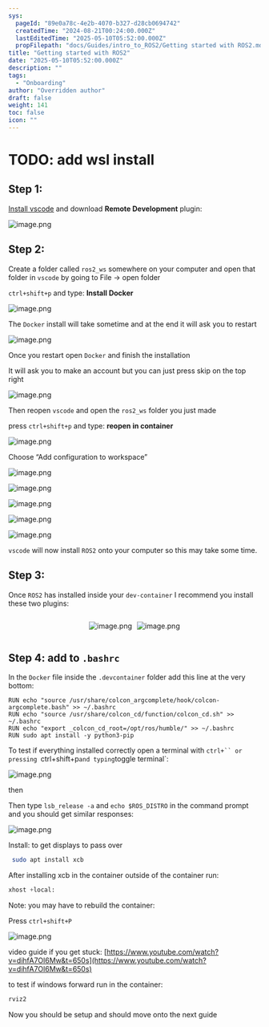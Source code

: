 ```yaml
---
sys:
  pageId: "89e0a78c-4e2b-4070-b327-d28cb0694742"
  createdTime: "2024-08-21T00:24:00.000Z"
  lastEditedTime: "2025-05-10T05:52:00.000Z"
  propFilepath: "docs/Guides/intro_to_ROS2/Getting started with ROS2.md"
title: "Getting started with ROS2"
date: "2025-05-10T05:52:00.000Z"
description: ""
tags:
  - "Onboarding"
author: "Overridden author"
draft: false
weight: 141
toc: false
icon: ""
---
```


# TODO: add wsl install

## Step 1:

[Install vscode](https://code.visualstudio.com/download) and download **Remote Development** plugin:

![image.png](https://prod-files-secure.s3.us-west-2.amazonaws.com/d518164a-d88e-44d1-a4ee-3adb3bd8bce0/efb52993-1881-4a40-b95e-6f020334f022/image.png?X-Amz-Algorithm=AWS4-HMAC-SHA256&X-Amz-Content-Sha256=UNSIGNED-PAYLOAD&X-Amz-Credential=ASIAZI2LB466VKNRG7BB%2F20250702%2Fus-west-2%2Fs3%2Faws4_request&X-Amz-Date=20250702T034337Z&X-Amz-Expires=3600&X-Amz-Security-Token=IQoJb3JpZ2luX2VjEOr%2F%2F%2F%2F%2F%2F%2F%2F%2F%2FwEaCXVzLXdlc3QtMiJHMEUCIQCznB232npvpztyBfiHA2Yzp6N%2FRFjdvBruMMpzhvCgqAIgCQGyY9k8vNgptBtx6qpVCZSkprwTUF7woFj9HKmp684qiAQI4%2F%2F%2F%2F%2F%2F%2F%2F%2F%2F%2FARAAGgw2Mzc0MjMxODM4MDUiDPpyz0%2F%2BnI3ougvKFCrcAzbOSm%2B1qUYlm602sQbFiqPT%2FZAyqDgEJ6NGRJ7QJSs2BWmO%2FPpc9X%2BY7Ga6F0tll%2BvoIvYIcjRY%2F42FOjsgtPK7vMJ4Et0e5KS%2B9dH46OhRo11vWLezs7CbMNalN4nbqwve2uOt0ebSNr9U35zODrbP%2F9%2F%2BFq4v0OPnsiGc07guw121rMnQ2%2B0Uv0dSBu8ART9j%2F7tZtaqzF7ygrYr8YWKE0d7oG6IhGHf93y9NxjOSQoOubhUBhu9ZkmPVyulBXpVJilrUTWiX4uE7unl4IMWcmZU9Gr7nwicFa6pk9fo8JWORIUlH1%2BI3V0Ih48siqGz2ZEZnwxNsruJTFdyzrmedDlmsMGg%2F41tL4jjK%2F9ZEI6D3o8eBfh7ea5xSjCQats5wBmxdF6pwuyl7%2FgHxsBk5bm151E58BdK9%2Bd75t9Olxjjf9%2B%2FY1WCnmwpwSkaOfaQVzNUKKYcZdifkrAAmRNSJrlHEX3GHTk86OiNtt3PhEhojlDSNlhAr7Ezg2dOhlxH3fb9YMragi3h0x0mQMnnn75n2IXNKxDdrVwUYWAUE8O7oqbjXwFnwIIST2UgspFUCNBRHj4V8Y3PTOPWobsQXEkYVK%2F6%2BJExcybTPEJcP6IiqRFEXLV19Ef5uMOeeksMGOqUBmD0JwAlKr5cPg9j3TwGhH8rZQ3YIhh0v8nqrlBR1Cv4Ri%2BatJFO1Kt243ioXawEryWuPTgiZE491sbvaTeG0vGd80GGLvTsARsJHB1M8ZFRBCrcMRQ5Z%2FeoWbcZpZa9DkNF1%2BFnS70QiZQbhYVNGB6HFH7ZgnV3yZ218oNz7ae8X3NlELpXiJbkm0%2BPn9v93fK%2BF56QuWX4YDjrMLHBcWeju%2FhQ0&X-Amz-Signature=14411facc45677ee439ab07c3a70e8fd2a31255d54365138788f0dc88dc2cc43&X-Amz-SignedHeaders=host&x-amz-checksum-mode=ENABLED&x-id=GetObject)

## Step 2:

Create a folder called `ros2_ws` somewhere on your computer and open that folder in `vscode` by going to File → open folder 

`ctrl+shift+p` and type: **Install Docker**

![image.png](https://prod-files-secure.s3.us-west-2.amazonaws.com/d518164a-d88e-44d1-a4ee-3adb3bd8bce0/2269dc0e-1cd5-47ff-bceb-c04ad9b2eab0/image.png?X-Amz-Algorithm=AWS4-HMAC-SHA256&X-Amz-Content-Sha256=UNSIGNED-PAYLOAD&X-Amz-Credential=ASIAZI2LB466VKNRG7BB%2F20250702%2Fus-west-2%2Fs3%2Faws4_request&X-Amz-Date=20250702T034337Z&X-Amz-Expires=3600&X-Amz-Security-Token=IQoJb3JpZ2luX2VjEOr%2F%2F%2F%2F%2F%2F%2F%2F%2F%2FwEaCXVzLXdlc3QtMiJHMEUCIQCznB232npvpztyBfiHA2Yzp6N%2FRFjdvBruMMpzhvCgqAIgCQGyY9k8vNgptBtx6qpVCZSkprwTUF7woFj9HKmp684qiAQI4%2F%2F%2F%2F%2F%2F%2F%2F%2F%2F%2FARAAGgw2Mzc0MjMxODM4MDUiDPpyz0%2F%2BnI3ougvKFCrcAzbOSm%2B1qUYlm602sQbFiqPT%2FZAyqDgEJ6NGRJ7QJSs2BWmO%2FPpc9X%2BY7Ga6F0tll%2BvoIvYIcjRY%2F42FOjsgtPK7vMJ4Et0e5KS%2B9dH46OhRo11vWLezs7CbMNalN4nbqwve2uOt0ebSNr9U35zODrbP%2F9%2F%2BFq4v0OPnsiGc07guw121rMnQ2%2B0Uv0dSBu8ART9j%2F7tZtaqzF7ygrYr8YWKE0d7oG6IhGHf93y9NxjOSQoOubhUBhu9ZkmPVyulBXpVJilrUTWiX4uE7unl4IMWcmZU9Gr7nwicFa6pk9fo8JWORIUlH1%2BI3V0Ih48siqGz2ZEZnwxNsruJTFdyzrmedDlmsMGg%2F41tL4jjK%2F9ZEI6D3o8eBfh7ea5xSjCQats5wBmxdF6pwuyl7%2FgHxsBk5bm151E58BdK9%2Bd75t9Olxjjf9%2B%2FY1WCnmwpwSkaOfaQVzNUKKYcZdifkrAAmRNSJrlHEX3GHTk86OiNtt3PhEhojlDSNlhAr7Ezg2dOhlxH3fb9YMragi3h0x0mQMnnn75n2IXNKxDdrVwUYWAUE8O7oqbjXwFnwIIST2UgspFUCNBRHj4V8Y3PTOPWobsQXEkYVK%2F6%2BJExcybTPEJcP6IiqRFEXLV19Ef5uMOeeksMGOqUBmD0JwAlKr5cPg9j3TwGhH8rZQ3YIhh0v8nqrlBR1Cv4Ri%2BatJFO1Kt243ioXawEryWuPTgiZE491sbvaTeG0vGd80GGLvTsARsJHB1M8ZFRBCrcMRQ5Z%2FeoWbcZpZa9DkNF1%2BFnS70QiZQbhYVNGB6HFH7ZgnV3yZ218oNz7ae8X3NlELpXiJbkm0%2BPn9v93fK%2BF56QuWX4YDjrMLHBcWeju%2FhQ0&X-Amz-Signature=f5fa4791a9deddf33c28fe34cf02bc475d07e2bd2de36c4d958209092bd5913d&X-Amz-SignedHeaders=host&x-amz-checksum-mode=ENABLED&x-id=GetObject)

The `Docker` install will take sometime and at the end it will ask you to restart

![image.png](https://prod-files-secure.s3.us-west-2.amazonaws.com/d518164a-d88e-44d1-a4ee-3adb3bd8bce0/ed233f78-be33-4b1f-b89c-9c346c0e961e/image.png?X-Amz-Algorithm=AWS4-HMAC-SHA256&X-Amz-Content-Sha256=UNSIGNED-PAYLOAD&X-Amz-Credential=ASIAZI2LB466VKNRG7BB%2F20250702%2Fus-west-2%2Fs3%2Faws4_request&X-Amz-Date=20250702T034337Z&X-Amz-Expires=3600&X-Amz-Security-Token=IQoJb3JpZ2luX2VjEOr%2F%2F%2F%2F%2F%2F%2F%2F%2F%2FwEaCXVzLXdlc3QtMiJHMEUCIQCznB232npvpztyBfiHA2Yzp6N%2FRFjdvBruMMpzhvCgqAIgCQGyY9k8vNgptBtx6qpVCZSkprwTUF7woFj9HKmp684qiAQI4%2F%2F%2F%2F%2F%2F%2F%2F%2F%2F%2FARAAGgw2Mzc0MjMxODM4MDUiDPpyz0%2F%2BnI3ougvKFCrcAzbOSm%2B1qUYlm602sQbFiqPT%2FZAyqDgEJ6NGRJ7QJSs2BWmO%2FPpc9X%2BY7Ga6F0tll%2BvoIvYIcjRY%2F42FOjsgtPK7vMJ4Et0e5KS%2B9dH46OhRo11vWLezs7CbMNalN4nbqwve2uOt0ebSNr9U35zODrbP%2F9%2F%2BFq4v0OPnsiGc07guw121rMnQ2%2B0Uv0dSBu8ART9j%2F7tZtaqzF7ygrYr8YWKE0d7oG6IhGHf93y9NxjOSQoOubhUBhu9ZkmPVyulBXpVJilrUTWiX4uE7unl4IMWcmZU9Gr7nwicFa6pk9fo8JWORIUlH1%2BI3V0Ih48siqGz2ZEZnwxNsruJTFdyzrmedDlmsMGg%2F41tL4jjK%2F9ZEI6D3o8eBfh7ea5xSjCQats5wBmxdF6pwuyl7%2FgHxsBk5bm151E58BdK9%2Bd75t9Olxjjf9%2B%2FY1WCnmwpwSkaOfaQVzNUKKYcZdifkrAAmRNSJrlHEX3GHTk86OiNtt3PhEhojlDSNlhAr7Ezg2dOhlxH3fb9YMragi3h0x0mQMnnn75n2IXNKxDdrVwUYWAUE8O7oqbjXwFnwIIST2UgspFUCNBRHj4V8Y3PTOPWobsQXEkYVK%2F6%2BJExcybTPEJcP6IiqRFEXLV19Ef5uMOeeksMGOqUBmD0JwAlKr5cPg9j3TwGhH8rZQ3YIhh0v8nqrlBR1Cv4Ri%2BatJFO1Kt243ioXawEryWuPTgiZE491sbvaTeG0vGd80GGLvTsARsJHB1M8ZFRBCrcMRQ5Z%2FeoWbcZpZa9DkNF1%2BFnS70QiZQbhYVNGB6HFH7ZgnV3yZ218oNz7ae8X3NlELpXiJbkm0%2BPn9v93fK%2BF56QuWX4YDjrMLHBcWeju%2FhQ0&X-Amz-Signature=1ecd33b4fa2305b53a129167649a33d01dc82e25e350a816637c032a6258aed2&X-Amz-SignedHeaders=host&x-amz-checksum-mode=ENABLED&x-id=GetObject)

Once you restart open `Docker` and finish the installation

It will ask you to make an account but you can just press skip on the top right

![image.png](https://prod-files-secure.s3.us-west-2.amazonaws.com/d518164a-d88e-44d1-a4ee-3adb3bd8bce0/21010ad9-1659-4fd9-9f59-9932a09b2a3d/image.png?X-Amz-Algorithm=AWS4-HMAC-SHA256&X-Amz-Content-Sha256=UNSIGNED-PAYLOAD&X-Amz-Credential=ASIAZI2LB466VKNRG7BB%2F20250702%2Fus-west-2%2Fs3%2Faws4_request&X-Amz-Date=20250702T034337Z&X-Amz-Expires=3600&X-Amz-Security-Token=IQoJb3JpZ2luX2VjEOr%2F%2F%2F%2F%2F%2F%2F%2F%2F%2FwEaCXVzLXdlc3QtMiJHMEUCIQCznB232npvpztyBfiHA2Yzp6N%2FRFjdvBruMMpzhvCgqAIgCQGyY9k8vNgptBtx6qpVCZSkprwTUF7woFj9HKmp684qiAQI4%2F%2F%2F%2F%2F%2F%2F%2F%2F%2F%2FARAAGgw2Mzc0MjMxODM4MDUiDPpyz0%2F%2BnI3ougvKFCrcAzbOSm%2B1qUYlm602sQbFiqPT%2FZAyqDgEJ6NGRJ7QJSs2BWmO%2FPpc9X%2BY7Ga6F0tll%2BvoIvYIcjRY%2F42FOjsgtPK7vMJ4Et0e5KS%2B9dH46OhRo11vWLezs7CbMNalN4nbqwve2uOt0ebSNr9U35zODrbP%2F9%2F%2BFq4v0OPnsiGc07guw121rMnQ2%2B0Uv0dSBu8ART9j%2F7tZtaqzF7ygrYr8YWKE0d7oG6IhGHf93y9NxjOSQoOubhUBhu9ZkmPVyulBXpVJilrUTWiX4uE7unl4IMWcmZU9Gr7nwicFa6pk9fo8JWORIUlH1%2BI3V0Ih48siqGz2ZEZnwxNsruJTFdyzrmedDlmsMGg%2F41tL4jjK%2F9ZEI6D3o8eBfh7ea5xSjCQats5wBmxdF6pwuyl7%2FgHxsBk5bm151E58BdK9%2Bd75t9Olxjjf9%2B%2FY1WCnmwpwSkaOfaQVzNUKKYcZdifkrAAmRNSJrlHEX3GHTk86OiNtt3PhEhojlDSNlhAr7Ezg2dOhlxH3fb9YMragi3h0x0mQMnnn75n2IXNKxDdrVwUYWAUE8O7oqbjXwFnwIIST2UgspFUCNBRHj4V8Y3PTOPWobsQXEkYVK%2F6%2BJExcybTPEJcP6IiqRFEXLV19Ef5uMOeeksMGOqUBmD0JwAlKr5cPg9j3TwGhH8rZQ3YIhh0v8nqrlBR1Cv4Ri%2BatJFO1Kt243ioXawEryWuPTgiZE491sbvaTeG0vGd80GGLvTsARsJHB1M8ZFRBCrcMRQ5Z%2FeoWbcZpZa9DkNF1%2BFnS70QiZQbhYVNGB6HFH7ZgnV3yZ218oNz7ae8X3NlELpXiJbkm0%2BPn9v93fK%2BF56QuWX4YDjrMLHBcWeju%2FhQ0&X-Amz-Signature=5656bae38f78707f2d3b20a46730a7a2371e7850d77b891bd9ec40e6cf9825c7&X-Amz-SignedHeaders=host&x-amz-checksum-mode=ENABLED&x-id=GetObject)

Then reopen `vscode` and open the `ros2_ws` folder you just made

press `ctrl+shift+p` and type: **reopen in container**

![image.png](https://prod-files-secure.s3.us-west-2.amazonaws.com/d518164a-d88e-44d1-a4ee-3adb3bd8bce0/4e93b8c2-41ad-488c-8095-c74205196118/image.png?X-Amz-Algorithm=AWS4-HMAC-SHA256&X-Amz-Content-Sha256=UNSIGNED-PAYLOAD&X-Amz-Credential=ASIAZI2LB466VKNRG7BB%2F20250702%2Fus-west-2%2Fs3%2Faws4_request&X-Amz-Date=20250702T034337Z&X-Amz-Expires=3600&X-Amz-Security-Token=IQoJb3JpZ2luX2VjEOr%2F%2F%2F%2F%2F%2F%2F%2F%2F%2FwEaCXVzLXdlc3QtMiJHMEUCIQCznB232npvpztyBfiHA2Yzp6N%2FRFjdvBruMMpzhvCgqAIgCQGyY9k8vNgptBtx6qpVCZSkprwTUF7woFj9HKmp684qiAQI4%2F%2F%2F%2F%2F%2F%2F%2F%2F%2F%2FARAAGgw2Mzc0MjMxODM4MDUiDPpyz0%2F%2BnI3ougvKFCrcAzbOSm%2B1qUYlm602sQbFiqPT%2FZAyqDgEJ6NGRJ7QJSs2BWmO%2FPpc9X%2BY7Ga6F0tll%2BvoIvYIcjRY%2F42FOjsgtPK7vMJ4Et0e5KS%2B9dH46OhRo11vWLezs7CbMNalN4nbqwve2uOt0ebSNr9U35zODrbP%2F9%2F%2BFq4v0OPnsiGc07guw121rMnQ2%2B0Uv0dSBu8ART9j%2F7tZtaqzF7ygrYr8YWKE0d7oG6IhGHf93y9NxjOSQoOubhUBhu9ZkmPVyulBXpVJilrUTWiX4uE7unl4IMWcmZU9Gr7nwicFa6pk9fo8JWORIUlH1%2BI3V0Ih48siqGz2ZEZnwxNsruJTFdyzrmedDlmsMGg%2F41tL4jjK%2F9ZEI6D3o8eBfh7ea5xSjCQats5wBmxdF6pwuyl7%2FgHxsBk5bm151E58BdK9%2Bd75t9Olxjjf9%2B%2FY1WCnmwpwSkaOfaQVzNUKKYcZdifkrAAmRNSJrlHEX3GHTk86OiNtt3PhEhojlDSNlhAr7Ezg2dOhlxH3fb9YMragi3h0x0mQMnnn75n2IXNKxDdrVwUYWAUE8O7oqbjXwFnwIIST2UgspFUCNBRHj4V8Y3PTOPWobsQXEkYVK%2F6%2BJExcybTPEJcP6IiqRFEXLV19Ef5uMOeeksMGOqUBmD0JwAlKr5cPg9j3TwGhH8rZQ3YIhh0v8nqrlBR1Cv4Ri%2BatJFO1Kt243ioXawEryWuPTgiZE491sbvaTeG0vGd80GGLvTsARsJHB1M8ZFRBCrcMRQ5Z%2FeoWbcZpZa9DkNF1%2BFnS70QiZQbhYVNGB6HFH7ZgnV3yZ218oNz7ae8X3NlELpXiJbkm0%2BPn9v93fK%2BF56QuWX4YDjrMLHBcWeju%2FhQ0&X-Amz-Signature=65069a5b629b1fa0642345625d4cb2ac41a1fb5e8e3e5b9070951fa55586595b&X-Amz-SignedHeaders=host&x-amz-checksum-mode=ENABLED&x-id=GetObject)

Choose “Add configuration to workspace”

![image.png](https://prod-files-secure.s3.us-west-2.amazonaws.com/d518164a-d88e-44d1-a4ee-3adb3bd8bce0/9560b282-5060-4989-ba37-97e7b2c22476/image.png?X-Amz-Algorithm=AWS4-HMAC-SHA256&X-Amz-Content-Sha256=UNSIGNED-PAYLOAD&X-Amz-Credential=ASIAZI2LB466VKNRG7BB%2F20250702%2Fus-west-2%2Fs3%2Faws4_request&X-Amz-Date=20250702T034337Z&X-Amz-Expires=3600&X-Amz-Security-Token=IQoJb3JpZ2luX2VjEOr%2F%2F%2F%2F%2F%2F%2F%2F%2F%2FwEaCXVzLXdlc3QtMiJHMEUCIQCznB232npvpztyBfiHA2Yzp6N%2FRFjdvBruMMpzhvCgqAIgCQGyY9k8vNgptBtx6qpVCZSkprwTUF7woFj9HKmp684qiAQI4%2F%2F%2F%2F%2F%2F%2F%2F%2F%2F%2FARAAGgw2Mzc0MjMxODM4MDUiDPpyz0%2F%2BnI3ougvKFCrcAzbOSm%2B1qUYlm602sQbFiqPT%2FZAyqDgEJ6NGRJ7QJSs2BWmO%2FPpc9X%2BY7Ga6F0tll%2BvoIvYIcjRY%2F42FOjsgtPK7vMJ4Et0e5KS%2B9dH46OhRo11vWLezs7CbMNalN4nbqwve2uOt0ebSNr9U35zODrbP%2F9%2F%2BFq4v0OPnsiGc07guw121rMnQ2%2B0Uv0dSBu8ART9j%2F7tZtaqzF7ygrYr8YWKE0d7oG6IhGHf93y9NxjOSQoOubhUBhu9ZkmPVyulBXpVJilrUTWiX4uE7unl4IMWcmZU9Gr7nwicFa6pk9fo8JWORIUlH1%2BI3V0Ih48siqGz2ZEZnwxNsruJTFdyzrmedDlmsMGg%2F41tL4jjK%2F9ZEI6D3o8eBfh7ea5xSjCQats5wBmxdF6pwuyl7%2FgHxsBk5bm151E58BdK9%2Bd75t9Olxjjf9%2B%2FY1WCnmwpwSkaOfaQVzNUKKYcZdifkrAAmRNSJrlHEX3GHTk86OiNtt3PhEhojlDSNlhAr7Ezg2dOhlxH3fb9YMragi3h0x0mQMnnn75n2IXNKxDdrVwUYWAUE8O7oqbjXwFnwIIST2UgspFUCNBRHj4V8Y3PTOPWobsQXEkYVK%2F6%2BJExcybTPEJcP6IiqRFEXLV19Ef5uMOeeksMGOqUBmD0JwAlKr5cPg9j3TwGhH8rZQ3YIhh0v8nqrlBR1Cv4Ri%2BatJFO1Kt243ioXawEryWuPTgiZE491sbvaTeG0vGd80GGLvTsARsJHB1M8ZFRBCrcMRQ5Z%2FeoWbcZpZa9DkNF1%2BFnS70QiZQbhYVNGB6HFH7ZgnV3yZ218oNz7ae8X3NlELpXiJbkm0%2BPn9v93fK%2BF56QuWX4YDjrMLHBcWeju%2FhQ0&X-Amz-Signature=f69ae4c8c5a2eb33298aafffff43e3a09f25241998d05140108cf12f918abfcf&X-Amz-SignedHeaders=host&x-amz-checksum-mode=ENABLED&x-id=GetObject)

![image.png](https://prod-files-secure.s3.us-west-2.amazonaws.com/d518164a-d88e-44d1-a4ee-3adb3bd8bce0/2ee63f81-886b-48e8-a553-dc6e5eac99e4/image.png?X-Amz-Algorithm=AWS4-HMAC-SHA256&X-Amz-Content-Sha256=UNSIGNED-PAYLOAD&X-Amz-Credential=ASIAZI2LB466VKNRG7BB%2F20250702%2Fus-west-2%2Fs3%2Faws4_request&X-Amz-Date=20250702T034337Z&X-Amz-Expires=3600&X-Amz-Security-Token=IQoJb3JpZ2luX2VjEOr%2F%2F%2F%2F%2F%2F%2F%2F%2F%2FwEaCXVzLXdlc3QtMiJHMEUCIQCznB232npvpztyBfiHA2Yzp6N%2FRFjdvBruMMpzhvCgqAIgCQGyY9k8vNgptBtx6qpVCZSkprwTUF7woFj9HKmp684qiAQI4%2F%2F%2F%2F%2F%2F%2F%2F%2F%2F%2FARAAGgw2Mzc0MjMxODM4MDUiDPpyz0%2F%2BnI3ougvKFCrcAzbOSm%2B1qUYlm602sQbFiqPT%2FZAyqDgEJ6NGRJ7QJSs2BWmO%2FPpc9X%2BY7Ga6F0tll%2BvoIvYIcjRY%2F42FOjsgtPK7vMJ4Et0e5KS%2B9dH46OhRo11vWLezs7CbMNalN4nbqwve2uOt0ebSNr9U35zODrbP%2F9%2F%2BFq4v0OPnsiGc07guw121rMnQ2%2B0Uv0dSBu8ART9j%2F7tZtaqzF7ygrYr8YWKE0d7oG6IhGHf93y9NxjOSQoOubhUBhu9ZkmPVyulBXpVJilrUTWiX4uE7unl4IMWcmZU9Gr7nwicFa6pk9fo8JWORIUlH1%2BI3V0Ih48siqGz2ZEZnwxNsruJTFdyzrmedDlmsMGg%2F41tL4jjK%2F9ZEI6D3o8eBfh7ea5xSjCQats5wBmxdF6pwuyl7%2FgHxsBk5bm151E58BdK9%2Bd75t9Olxjjf9%2B%2FY1WCnmwpwSkaOfaQVzNUKKYcZdifkrAAmRNSJrlHEX3GHTk86OiNtt3PhEhojlDSNlhAr7Ezg2dOhlxH3fb9YMragi3h0x0mQMnnn75n2IXNKxDdrVwUYWAUE8O7oqbjXwFnwIIST2UgspFUCNBRHj4V8Y3PTOPWobsQXEkYVK%2F6%2BJExcybTPEJcP6IiqRFEXLV19Ef5uMOeeksMGOqUBmD0JwAlKr5cPg9j3TwGhH8rZQ3YIhh0v8nqrlBR1Cv4Ri%2BatJFO1Kt243ioXawEryWuPTgiZE491sbvaTeG0vGd80GGLvTsARsJHB1M8ZFRBCrcMRQ5Z%2FeoWbcZpZa9DkNF1%2BFnS70QiZQbhYVNGB6HFH7ZgnV3yZ218oNz7ae8X3NlELpXiJbkm0%2BPn9v93fK%2BF56QuWX4YDjrMLHBcWeju%2FhQ0&X-Amz-Signature=59dd3864c3c0bbde9dab3b826162bec86f818360a5b1602acbb07e8cbf074d5f&X-Amz-SignedHeaders=host&x-amz-checksum-mode=ENABLED&x-id=GetObject)

![image.png](https://prod-files-secure.s3.us-west-2.amazonaws.com/d518164a-d88e-44d1-a4ee-3adb3bd8bce0/ae1580b2-b048-407e-aed9-b584224a7a04/image.png?X-Amz-Algorithm=AWS4-HMAC-SHA256&X-Amz-Content-Sha256=UNSIGNED-PAYLOAD&X-Amz-Credential=ASIAZI2LB466VKNRG7BB%2F20250702%2Fus-west-2%2Fs3%2Faws4_request&X-Amz-Date=20250702T034337Z&X-Amz-Expires=3600&X-Amz-Security-Token=IQoJb3JpZ2luX2VjEOr%2F%2F%2F%2F%2F%2F%2F%2F%2F%2FwEaCXVzLXdlc3QtMiJHMEUCIQCznB232npvpztyBfiHA2Yzp6N%2FRFjdvBruMMpzhvCgqAIgCQGyY9k8vNgptBtx6qpVCZSkprwTUF7woFj9HKmp684qiAQI4%2F%2F%2F%2F%2F%2F%2F%2F%2F%2F%2FARAAGgw2Mzc0MjMxODM4MDUiDPpyz0%2F%2BnI3ougvKFCrcAzbOSm%2B1qUYlm602sQbFiqPT%2FZAyqDgEJ6NGRJ7QJSs2BWmO%2FPpc9X%2BY7Ga6F0tll%2BvoIvYIcjRY%2F42FOjsgtPK7vMJ4Et0e5KS%2B9dH46OhRo11vWLezs7CbMNalN4nbqwve2uOt0ebSNr9U35zODrbP%2F9%2F%2BFq4v0OPnsiGc07guw121rMnQ2%2B0Uv0dSBu8ART9j%2F7tZtaqzF7ygrYr8YWKE0d7oG6IhGHf93y9NxjOSQoOubhUBhu9ZkmPVyulBXpVJilrUTWiX4uE7unl4IMWcmZU9Gr7nwicFa6pk9fo8JWORIUlH1%2BI3V0Ih48siqGz2ZEZnwxNsruJTFdyzrmedDlmsMGg%2F41tL4jjK%2F9ZEI6D3o8eBfh7ea5xSjCQats5wBmxdF6pwuyl7%2FgHxsBk5bm151E58BdK9%2Bd75t9Olxjjf9%2B%2FY1WCnmwpwSkaOfaQVzNUKKYcZdifkrAAmRNSJrlHEX3GHTk86OiNtt3PhEhojlDSNlhAr7Ezg2dOhlxH3fb9YMragi3h0x0mQMnnn75n2IXNKxDdrVwUYWAUE8O7oqbjXwFnwIIST2UgspFUCNBRHj4V8Y3PTOPWobsQXEkYVK%2F6%2BJExcybTPEJcP6IiqRFEXLV19Ef5uMOeeksMGOqUBmD0JwAlKr5cPg9j3TwGhH8rZQ3YIhh0v8nqrlBR1Cv4Ri%2BatJFO1Kt243ioXawEryWuPTgiZE491sbvaTeG0vGd80GGLvTsARsJHB1M8ZFRBCrcMRQ5Z%2FeoWbcZpZa9DkNF1%2BFnS70QiZQbhYVNGB6HFH7ZgnV3yZ218oNz7ae8X3NlELpXiJbkm0%2BPn9v93fK%2BF56QuWX4YDjrMLHBcWeju%2FhQ0&X-Amz-Signature=a5b9646277548d3b30f7eed5e162802abad78cd5d1cf268a433c4d8d585f287d&X-Amz-SignedHeaders=host&x-amz-checksum-mode=ENABLED&x-id=GetObject)

![image.png](https://prod-files-secure.s3.us-west-2.amazonaws.com/d518164a-d88e-44d1-a4ee-3adb3bd8bce0/53255b28-f75e-430f-b9e3-c0ac8577e42b/image.png?X-Amz-Algorithm=AWS4-HMAC-SHA256&X-Amz-Content-Sha256=UNSIGNED-PAYLOAD&X-Amz-Credential=ASIAZI2LB466VKNRG7BB%2F20250702%2Fus-west-2%2Fs3%2Faws4_request&X-Amz-Date=20250702T034337Z&X-Amz-Expires=3600&X-Amz-Security-Token=IQoJb3JpZ2luX2VjEOr%2F%2F%2F%2F%2F%2F%2F%2F%2F%2FwEaCXVzLXdlc3QtMiJHMEUCIQCznB232npvpztyBfiHA2Yzp6N%2FRFjdvBruMMpzhvCgqAIgCQGyY9k8vNgptBtx6qpVCZSkprwTUF7woFj9HKmp684qiAQI4%2F%2F%2F%2F%2F%2F%2F%2F%2F%2F%2FARAAGgw2Mzc0MjMxODM4MDUiDPpyz0%2F%2BnI3ougvKFCrcAzbOSm%2B1qUYlm602sQbFiqPT%2FZAyqDgEJ6NGRJ7QJSs2BWmO%2FPpc9X%2BY7Ga6F0tll%2BvoIvYIcjRY%2F42FOjsgtPK7vMJ4Et0e5KS%2B9dH46OhRo11vWLezs7CbMNalN4nbqwve2uOt0ebSNr9U35zODrbP%2F9%2F%2BFq4v0OPnsiGc07guw121rMnQ2%2B0Uv0dSBu8ART9j%2F7tZtaqzF7ygrYr8YWKE0d7oG6IhGHf93y9NxjOSQoOubhUBhu9ZkmPVyulBXpVJilrUTWiX4uE7unl4IMWcmZU9Gr7nwicFa6pk9fo8JWORIUlH1%2BI3V0Ih48siqGz2ZEZnwxNsruJTFdyzrmedDlmsMGg%2F41tL4jjK%2F9ZEI6D3o8eBfh7ea5xSjCQats5wBmxdF6pwuyl7%2FgHxsBk5bm151E58BdK9%2Bd75t9Olxjjf9%2B%2FY1WCnmwpwSkaOfaQVzNUKKYcZdifkrAAmRNSJrlHEX3GHTk86OiNtt3PhEhojlDSNlhAr7Ezg2dOhlxH3fb9YMragi3h0x0mQMnnn75n2IXNKxDdrVwUYWAUE8O7oqbjXwFnwIIST2UgspFUCNBRHj4V8Y3PTOPWobsQXEkYVK%2F6%2BJExcybTPEJcP6IiqRFEXLV19Ef5uMOeeksMGOqUBmD0JwAlKr5cPg9j3TwGhH8rZQ3YIhh0v8nqrlBR1Cv4Ri%2BatJFO1Kt243ioXawEryWuPTgiZE491sbvaTeG0vGd80GGLvTsARsJHB1M8ZFRBCrcMRQ5Z%2FeoWbcZpZa9DkNF1%2BFnS70QiZQbhYVNGB6HFH7ZgnV3yZ218oNz7ae8X3NlELpXiJbkm0%2BPn9v93fK%2BF56QuWX4YDjrMLHBcWeju%2FhQ0&X-Amz-Signature=85a7147bdd105262ed5d3da419f40b2186315162c1574e394f0d405934df9c10&X-Amz-SignedHeaders=host&x-amz-checksum-mode=ENABLED&x-id=GetObject)

![image.png](https://prod-files-secure.s3.us-west-2.amazonaws.com/d518164a-d88e-44d1-a4ee-3adb3bd8bce0/7c562767-5af9-4ffb-97d1-327bcdf4ee00/image.png?X-Amz-Algorithm=AWS4-HMAC-SHA256&X-Amz-Content-Sha256=UNSIGNED-PAYLOAD&X-Amz-Credential=ASIAZI2LB466VKNRG7BB%2F20250702%2Fus-west-2%2Fs3%2Faws4_request&X-Amz-Date=20250702T034337Z&X-Amz-Expires=3600&X-Amz-Security-Token=IQoJb3JpZ2luX2VjEOr%2F%2F%2F%2F%2F%2F%2F%2F%2F%2FwEaCXVzLXdlc3QtMiJHMEUCIQCznB232npvpztyBfiHA2Yzp6N%2FRFjdvBruMMpzhvCgqAIgCQGyY9k8vNgptBtx6qpVCZSkprwTUF7woFj9HKmp684qiAQI4%2F%2F%2F%2F%2F%2F%2F%2F%2F%2F%2FARAAGgw2Mzc0MjMxODM4MDUiDPpyz0%2F%2BnI3ougvKFCrcAzbOSm%2B1qUYlm602sQbFiqPT%2FZAyqDgEJ6NGRJ7QJSs2BWmO%2FPpc9X%2BY7Ga6F0tll%2BvoIvYIcjRY%2F42FOjsgtPK7vMJ4Et0e5KS%2B9dH46OhRo11vWLezs7CbMNalN4nbqwve2uOt0ebSNr9U35zODrbP%2F9%2F%2BFq4v0OPnsiGc07guw121rMnQ2%2B0Uv0dSBu8ART9j%2F7tZtaqzF7ygrYr8YWKE0d7oG6IhGHf93y9NxjOSQoOubhUBhu9ZkmPVyulBXpVJilrUTWiX4uE7unl4IMWcmZU9Gr7nwicFa6pk9fo8JWORIUlH1%2BI3V0Ih48siqGz2ZEZnwxNsruJTFdyzrmedDlmsMGg%2F41tL4jjK%2F9ZEI6D3o8eBfh7ea5xSjCQats5wBmxdF6pwuyl7%2FgHxsBk5bm151E58BdK9%2Bd75t9Olxjjf9%2B%2FY1WCnmwpwSkaOfaQVzNUKKYcZdifkrAAmRNSJrlHEX3GHTk86OiNtt3PhEhojlDSNlhAr7Ezg2dOhlxH3fb9YMragi3h0x0mQMnnn75n2IXNKxDdrVwUYWAUE8O7oqbjXwFnwIIST2UgspFUCNBRHj4V8Y3PTOPWobsQXEkYVK%2F6%2BJExcybTPEJcP6IiqRFEXLV19Ef5uMOeeksMGOqUBmD0JwAlKr5cPg9j3TwGhH8rZQ3YIhh0v8nqrlBR1Cv4Ri%2BatJFO1Kt243ioXawEryWuPTgiZE491sbvaTeG0vGd80GGLvTsARsJHB1M8ZFRBCrcMRQ5Z%2FeoWbcZpZa9DkNF1%2BFnS70QiZQbhYVNGB6HFH7ZgnV3yZ218oNz7ae8X3NlELpXiJbkm0%2BPn9v93fK%2BF56QuWX4YDjrMLHBcWeju%2FhQ0&X-Amz-Signature=faf12db3116823e2fc2999ef7e6fec18d6792b80c289d94bc36f58948d1f4b75&X-Amz-SignedHeaders=host&x-amz-checksum-mode=ENABLED&x-id=GetObject)

`vscode` will now install `ROS2` onto your computer so this may take some time.

## Step 3:

Once `ROS2` has installed inside your `dev-container` I recommend you install these two plugins:

<div style="display: flex;flex-direction: row; column-gap:10px; max-width: 630px;justify-content: center;">
<div>

![image.png](https://prod-files-secure.s3.us-west-2.amazonaws.com/d518164a-d88e-44d1-a4ee-3adb3bd8bce0/3fc3d550-5a54-4ba1-ba6b-faa01cdb7369/image.png?X-Amz-Algorithm=AWS4-HMAC-SHA256&X-Amz-Content-Sha256=UNSIGNED-PAYLOAD&X-Amz-Credential=ASIAZI2LB4664VI6OBUY%2F20250702%2Fus-west-2%2Fs3%2Faws4_request&X-Amz-Date=20250702T034341Z&X-Amz-Expires=3600&X-Amz-Security-Token=IQoJb3JpZ2luX2VjEOr%2F%2F%2F%2F%2F%2F%2F%2F%2F%2FwEaCXVzLXdlc3QtMiJIMEYCIQCKYdF270iXEzw01oCsx3OtXfN33DEI1wGRudrl9JSoSQIhAMFl688F8wTx1d6RiEM0j497JaG4YjUfWBa%2FHd0GA63%2FKogECOP%2F%2F%2F%2F%2F%2F%2F%2F%2F%2FwEQABoMNjM3NDIzMTgzODA1IgzScInsDfAEUG0HUREq3AMhDztwpF308H7Krk6lErBdSW062DbudqXngTeTfp9wIsk01dwQQ6q%2Brc9Z0nFxJtsLf%2FE%2BAXIBIJB32e8L0lVMbW%2FJKV1pHoyZxwqSndgsQdv6q5MJDMn2ReL9oJy40ulXAWxRNEiVeG0Hb5J42QIheXDJW9iOTENsW9c9eOQT8HgrBnpYtQZZfuPOeOWm5CeQ6SAvIOGFLrQ4YcF%2BJoC6F6j1Jn2zSr9M8SgZchBrI3amqo6R3wLTN%2BZFMlZKq1UGU7nlW9WI%2F8Mr1znoPhXMhA6d5eJlK2kJidrePmKEZblHMMDgYJ5u76quuUhq%2BuGCkv1oBUN5lloYsiigZF9daCGigYx0hkC0N7iPiIOiQfo4T5caTizxQ6LUt6qFfLnNXEb0yY24GHVrd7vhofA%2BSIOHYcwIEsIrM9GtkccbADAit4Kqn97bWXr9Ux%2B8ydrfEe8F18idr8JMj0UJ%2BAIwj2jdTgFBBc4B%2F4G9gwgtYkW3hZ0EbEEWOg8OceHe98H27CRPt1r6hnwz02NXDqyZfzrEzWgel1UkqME2K4d1efdMLhzS0l7kpUcV1nFkID4X%2BrwmRJ8Xa4iLGVO0No%2B4GUpkIMy96bgudHD4p01g%2FzPhjaR6JhPzbjEWezCTnpLDBjqkAQwxU4%2BYtrbBpcDkmvNLtPAfgIq2n8WL%2BR3xkX6aBWLf4lU4CTGHJOXq81P2KaaStN0gczE%2BSEQCeBpZh7oDQhu3pf77Kpjv4vnAc4alMV2PnsUC6p6xuVvnXtiY%2Bb3eqXK3nFk6fAtEUCc3t84TDvKXIpJoDwSHIVPzJv9wV%2Fom9P3LuzcLn%2Fprt0ZEv4dFpzvpO%2BOoFGaVotlpvsDGPuGz6rwx&X-Amz-Signature=960ab0e1d72b5ea59fcf814a6df7dee34bf71b20423505bfad44192eb69f8dd2&X-Amz-SignedHeaders=host&x-amz-checksum-mode=ENABLED&x-id=GetObject)

</div>
<div>

![image.png](https://prod-files-secure.s3.us-west-2.amazonaws.com/d518164a-d88e-44d1-a4ee-3adb3bd8bce0/d994cc66-13c2-4093-a5a3-f84cf4601a82/image.png?X-Amz-Algorithm=AWS4-HMAC-SHA256&X-Amz-Content-Sha256=UNSIGNED-PAYLOAD&X-Amz-Credential=ASIAZI2LB466VSVAP7BT%2F20250702%2Fus-west-2%2Fs3%2Faws4_request&X-Amz-Date=20250702T034341Z&X-Amz-Expires=3600&X-Amz-Security-Token=IQoJb3JpZ2luX2VjEOv%2F%2F%2F%2F%2F%2F%2F%2F%2F%2FwEaCXVzLXdlc3QtMiJHMEUCIGbHD6dOnY9yFQxa5Ponw2%2BPlxWXmlMzhzHb%2F3OHk7OrAiEAytyoDqE06xdPzJFQzgqeta3k98ML7ZUlaEEjH8EHsokqiAQI5P%2F%2F%2F%2F%2F%2F%2F%2F%2F%2FARAAGgw2Mzc0MjMxODM4MDUiDKlgzG55HFQwMcy7aSrcA6RWIpVdy8W%2BCmUAFDfZeYY4drGi6QF9M1iZZx5aT5vtjzH7luiynSvCExoITgHNhl3Dxow1m%2FcWN46bR3%2Fsz7Hff3HMIzIoaeMRD9GWn4kMtlv8QNohvAsh9c4gOKRNNinL12cXFdPoRZCQ76KM7pgsLD4%2F3nIzdioLh92ANfXD%2BsS%2B8jHYttlkmg66ZAeXPEmgy7byWyIb1vq%2BoQzU8zqXciEuSiPH5WjMkUKwcdDtXuZRArFaMpHAm%2FoViuoV7FRI7O148f0d8a1rflQObWSn9UufqBId2%2FqZpaly34NbyWJK11lgmRhHzDG0C0BfTqgvECIhO52vkH1QYo56Y8UoPdv0gDcaxUV1GVh%2F1kyiPP60GroT1Bcgaf4ezXJa3ebie0r33gGAVcMEifK%2FKuz2N%2FW4mFA2Z1ZPnyIAB9lQwBxJz%2B0EvgHeu4%2F9CWUOul0EJB76S%2BWy%2Fwsanvfg7GueNtzZM9If2LIt3lTX8GS0gsPHJcGFceqJs0Q5s3ifRxUZFfxN19mGsKhxds5YV5w%2BJ1YBjJEPHZ0YLqX32ZYyEFVOD%2B7oHT9gkuqJrOMPrwNL01bA2O%2BoY1HXmEcLKO%2FSZvdeRn%2FgGDfyF4UboVLfWZKIX3OsZNASZz8JMLjHksMGOqUBuVDY4U23%2FOAiVsf1idg%2BOOOse4F2jt4b9%2Bd5rHIRZBZmsy3g%2FhFL9%2B%2FRw7mxhwO8cDpZvtl%2FONDlVPaBSDSJNgVusSrN4dC0Q49mK1eHOokRGug73M5kcotYIxXbYbT6NjCRJ%2BlLHWs8KNWBmVQmlkOR6F7%2FRnzTUG8mplHdO9YdzJjyz47ld3WdBspkfBI0ND1oyLEpCiavOt4amdkvAFre30vZ&X-Amz-Signature=9aa2c0bdabcc41c25136f218c5f01619b3350f7f03c08dd86b8e4648752aea61&X-Amz-SignedHeaders=host&x-amz-checksum-mode=ENABLED&x-id=GetObject)

</div>
</div>

## Step 4: add to `.bashrc`

In the `Docker` file inside the `.devcontainer` folder add this line at the very bottom: 

```docker
RUN echo "source /usr/share/colcon_argcomplete/hook/colcon-argcomplete.bash" >> ~/.bashrc
RUN echo "source /usr/share/colcon_cd/function/colcon_cd.sh" >> ~/.bashrc
RUN echo "export _colcon_cd_root=/opt/ros/humble/" >> ~/.bashrc
RUN sudo apt install -y python3-pip 
```

To test if everything installed correctly open a terminal with `ctrl+`` or pressing `ctrl+shift+p` and typing `toggle terminal`:

![image.png](https://prod-files-secure.s3.us-west-2.amazonaws.com/d518164a-d88e-44d1-a4ee-3adb3bd8bce0/6a4943d8-b04e-4c02-9a58-775f3384d1a5/image.png?X-Amz-Algorithm=AWS4-HMAC-SHA256&X-Amz-Content-Sha256=UNSIGNED-PAYLOAD&X-Amz-Credential=ASIAZI2LB466VKNRG7BB%2F20250702%2Fus-west-2%2Fs3%2Faws4_request&X-Amz-Date=20250702T034337Z&X-Amz-Expires=3600&X-Amz-Security-Token=IQoJb3JpZ2luX2VjEOr%2F%2F%2F%2F%2F%2F%2F%2F%2F%2FwEaCXVzLXdlc3QtMiJHMEUCIQCznB232npvpztyBfiHA2Yzp6N%2FRFjdvBruMMpzhvCgqAIgCQGyY9k8vNgptBtx6qpVCZSkprwTUF7woFj9HKmp684qiAQI4%2F%2F%2F%2F%2F%2F%2F%2F%2F%2F%2FARAAGgw2Mzc0MjMxODM4MDUiDPpyz0%2F%2BnI3ougvKFCrcAzbOSm%2B1qUYlm602sQbFiqPT%2FZAyqDgEJ6NGRJ7QJSs2BWmO%2FPpc9X%2BY7Ga6F0tll%2BvoIvYIcjRY%2F42FOjsgtPK7vMJ4Et0e5KS%2B9dH46OhRo11vWLezs7CbMNalN4nbqwve2uOt0ebSNr9U35zODrbP%2F9%2F%2BFq4v0OPnsiGc07guw121rMnQ2%2B0Uv0dSBu8ART9j%2F7tZtaqzF7ygrYr8YWKE0d7oG6IhGHf93y9NxjOSQoOubhUBhu9ZkmPVyulBXpVJilrUTWiX4uE7unl4IMWcmZU9Gr7nwicFa6pk9fo8JWORIUlH1%2BI3V0Ih48siqGz2ZEZnwxNsruJTFdyzrmedDlmsMGg%2F41tL4jjK%2F9ZEI6D3o8eBfh7ea5xSjCQats5wBmxdF6pwuyl7%2FgHxsBk5bm151E58BdK9%2Bd75t9Olxjjf9%2B%2FY1WCnmwpwSkaOfaQVzNUKKYcZdifkrAAmRNSJrlHEX3GHTk86OiNtt3PhEhojlDSNlhAr7Ezg2dOhlxH3fb9YMragi3h0x0mQMnnn75n2IXNKxDdrVwUYWAUE8O7oqbjXwFnwIIST2UgspFUCNBRHj4V8Y3PTOPWobsQXEkYVK%2F6%2BJExcybTPEJcP6IiqRFEXLV19Ef5uMOeeksMGOqUBmD0JwAlKr5cPg9j3TwGhH8rZQ3YIhh0v8nqrlBR1Cv4Ri%2BatJFO1Kt243ioXawEryWuPTgiZE491sbvaTeG0vGd80GGLvTsARsJHB1M8ZFRBCrcMRQ5Z%2FeoWbcZpZa9DkNF1%2BFnS70QiZQbhYVNGB6HFH7ZgnV3yZ218oNz7ae8X3NlELpXiJbkm0%2BPn9v93fK%2BF56QuWX4YDjrMLHBcWeju%2FhQ0&X-Amz-Signature=92b314877c135a7d032767be13462bd10f833a69ce918bb86cb85bb3f3704068&X-Amz-SignedHeaders=host&x-amz-checksum-mode=ENABLED&x-id=GetObject)

then 

Then type `lsb_release -a` and `echo $ROS_DISTRO` in the command prompt and you should get similar responses:

![image.png](https://prod-files-secure.s3.us-west-2.amazonaws.com/d518164a-d88e-44d1-a4ee-3adb3bd8bce0/3e635dec-a805-4e85-8b9e-d000e5b71a4e/image.png?X-Amz-Algorithm=AWS4-HMAC-SHA256&X-Amz-Content-Sha256=UNSIGNED-PAYLOAD&X-Amz-Credential=ASIAZI2LB466VKNRG7BB%2F20250702%2Fus-west-2%2Fs3%2Faws4_request&X-Amz-Date=20250702T034337Z&X-Amz-Expires=3600&X-Amz-Security-Token=IQoJb3JpZ2luX2VjEOr%2F%2F%2F%2F%2F%2F%2F%2F%2F%2FwEaCXVzLXdlc3QtMiJHMEUCIQCznB232npvpztyBfiHA2Yzp6N%2FRFjdvBruMMpzhvCgqAIgCQGyY9k8vNgptBtx6qpVCZSkprwTUF7woFj9HKmp684qiAQI4%2F%2F%2F%2F%2F%2F%2F%2F%2F%2F%2FARAAGgw2Mzc0MjMxODM4MDUiDPpyz0%2F%2BnI3ougvKFCrcAzbOSm%2B1qUYlm602sQbFiqPT%2FZAyqDgEJ6NGRJ7QJSs2BWmO%2FPpc9X%2BY7Ga6F0tll%2BvoIvYIcjRY%2F42FOjsgtPK7vMJ4Et0e5KS%2B9dH46OhRo11vWLezs7CbMNalN4nbqwve2uOt0ebSNr9U35zODrbP%2F9%2F%2BFq4v0OPnsiGc07guw121rMnQ2%2B0Uv0dSBu8ART9j%2F7tZtaqzF7ygrYr8YWKE0d7oG6IhGHf93y9NxjOSQoOubhUBhu9ZkmPVyulBXpVJilrUTWiX4uE7unl4IMWcmZU9Gr7nwicFa6pk9fo8JWORIUlH1%2BI3V0Ih48siqGz2ZEZnwxNsruJTFdyzrmedDlmsMGg%2F41tL4jjK%2F9ZEI6D3o8eBfh7ea5xSjCQats5wBmxdF6pwuyl7%2FgHxsBk5bm151E58BdK9%2Bd75t9Olxjjf9%2B%2FY1WCnmwpwSkaOfaQVzNUKKYcZdifkrAAmRNSJrlHEX3GHTk86OiNtt3PhEhojlDSNlhAr7Ezg2dOhlxH3fb9YMragi3h0x0mQMnnn75n2IXNKxDdrVwUYWAUE8O7oqbjXwFnwIIST2UgspFUCNBRHj4V8Y3PTOPWobsQXEkYVK%2F6%2BJExcybTPEJcP6IiqRFEXLV19Ef5uMOeeksMGOqUBmD0JwAlKr5cPg9j3TwGhH8rZQ3YIhh0v8nqrlBR1Cv4Ri%2BatJFO1Kt243ioXawEryWuPTgiZE491sbvaTeG0vGd80GGLvTsARsJHB1M8ZFRBCrcMRQ5Z%2FeoWbcZpZa9DkNF1%2BFnS70QiZQbhYVNGB6HFH7ZgnV3yZ218oNz7ae8X3NlELpXiJbkm0%2BPn9v93fK%2BF56QuWX4YDjrMLHBcWeju%2FhQ0&X-Amz-Signature=96978970dfb2483b8e50a2c05d56cb8a6fea49db7dd89c56dfbd51b65fd2017e&X-Amz-SignedHeaders=host&x-amz-checksum-mode=ENABLED&x-id=GetObject)

Install:  to get displays to pass over

```bash
 sudo apt install xcb
```

After installing xcb in the container outside of the container run:

```python
xhost +local:
```

Note: you may have to rebuild the container:

Press `ctrl+shift+P`

![image.png](https://prod-files-secure.s3.us-west-2.amazonaws.com/d518164a-d88e-44d1-a4ee-3adb3bd8bce0/6c2be660-2618-4c38-9c26-53554f7a0b7b/image.png?X-Amz-Algorithm=AWS4-HMAC-SHA256&X-Amz-Content-Sha256=UNSIGNED-PAYLOAD&X-Amz-Credential=ASIAZI2LB466VKNRG7BB%2F20250702%2Fus-west-2%2Fs3%2Faws4_request&X-Amz-Date=20250702T034337Z&X-Amz-Expires=3600&X-Amz-Security-Token=IQoJb3JpZ2luX2VjEOr%2F%2F%2F%2F%2F%2F%2F%2F%2F%2FwEaCXVzLXdlc3QtMiJHMEUCIQCznB232npvpztyBfiHA2Yzp6N%2FRFjdvBruMMpzhvCgqAIgCQGyY9k8vNgptBtx6qpVCZSkprwTUF7woFj9HKmp684qiAQI4%2F%2F%2F%2F%2F%2F%2F%2F%2F%2F%2FARAAGgw2Mzc0MjMxODM4MDUiDPpyz0%2F%2BnI3ougvKFCrcAzbOSm%2B1qUYlm602sQbFiqPT%2FZAyqDgEJ6NGRJ7QJSs2BWmO%2FPpc9X%2BY7Ga6F0tll%2BvoIvYIcjRY%2F42FOjsgtPK7vMJ4Et0e5KS%2B9dH46OhRo11vWLezs7CbMNalN4nbqwve2uOt0ebSNr9U35zODrbP%2F9%2F%2BFq4v0OPnsiGc07guw121rMnQ2%2B0Uv0dSBu8ART9j%2F7tZtaqzF7ygrYr8YWKE0d7oG6IhGHf93y9NxjOSQoOubhUBhu9ZkmPVyulBXpVJilrUTWiX4uE7unl4IMWcmZU9Gr7nwicFa6pk9fo8JWORIUlH1%2BI3V0Ih48siqGz2ZEZnwxNsruJTFdyzrmedDlmsMGg%2F41tL4jjK%2F9ZEI6D3o8eBfh7ea5xSjCQats5wBmxdF6pwuyl7%2FgHxsBk5bm151E58BdK9%2Bd75t9Olxjjf9%2B%2FY1WCnmwpwSkaOfaQVzNUKKYcZdifkrAAmRNSJrlHEX3GHTk86OiNtt3PhEhojlDSNlhAr7Ezg2dOhlxH3fb9YMragi3h0x0mQMnnn75n2IXNKxDdrVwUYWAUE8O7oqbjXwFnwIIST2UgspFUCNBRHj4V8Y3PTOPWobsQXEkYVK%2F6%2BJExcybTPEJcP6IiqRFEXLV19Ef5uMOeeksMGOqUBmD0JwAlKr5cPg9j3TwGhH8rZQ3YIhh0v8nqrlBR1Cv4Ri%2BatJFO1Kt243ioXawEryWuPTgiZE491sbvaTeG0vGd80GGLvTsARsJHB1M8ZFRBCrcMRQ5Z%2FeoWbcZpZa9DkNF1%2BFnS70QiZQbhYVNGB6HFH7ZgnV3yZ218oNz7ae8X3NlELpXiJbkm0%2BPn9v93fK%2BF56QuWX4YDjrMLHBcWeju%2FhQ0&X-Amz-Signature=e835f2cd81fd28e3d25dbd7e97b97faae99332b66ac7a1f4d849b156a95b122a&X-Amz-SignedHeaders=host&x-amz-checksum-mode=ENABLED&x-id=GetObject)

video guide if you get stuck: [https://www.youtube.com/watch?v=dihfA7Ol6Mw&t=650s](https://www.youtube.com/watch?v=dihfA7Ol6Mw&t=650s)

to test if windows forward run in the container:

```bash
rviz2
```

Now you should be setup and should move onto the next guide 
